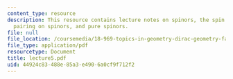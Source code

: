 ```yaml
---
content_type: resource
description: This resource contains lecture notes on spinors, the spin group, a bilinear
  pairing on spinors, and pure spinors.
file: null
file_location: /coursemedia/18-969-topics-in-geometry-dirac-geometry-fall-2006/44924c83488e85a3e4906a0cf9f712f2_lecture5.pdf
file_type: application/pdf
resourcetype: Document
title: lecture5.pdf
uid: 44924c83-488e-85a3-e490-6a0cf9f712f2
---
```

